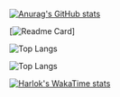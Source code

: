 [![Anurag's GitHub stats](https://github-readme-stats.vercel.app/api?username=jo87jimmy&show=reviews&show_icons=true&theme=ambient_gradient&locale=zh-tw&include_all_commits=true&count_private=true)](https://github.com/jo87jimmy/)

[![Readme Card](https://github-readme-stats.vercel.app/api/pin/?username=jo87jimmy&repo=github-readme-stats)]

![Top Langs](https://github-readme-stats.vercel.app/api/top-langs/?username=jo87jimmy&langs_count=20)

![Top Langs](https://github-readme-stats.vercel.app/api/top-langs/?username=jo87jimmy&layout=compact)

[![Harlok's WakaTime stats](https://github-readme-stats.vercel.app/api/wakatime?username=jo87jimmy)](https://github.com/anuraghazra/github-readme-stats)
